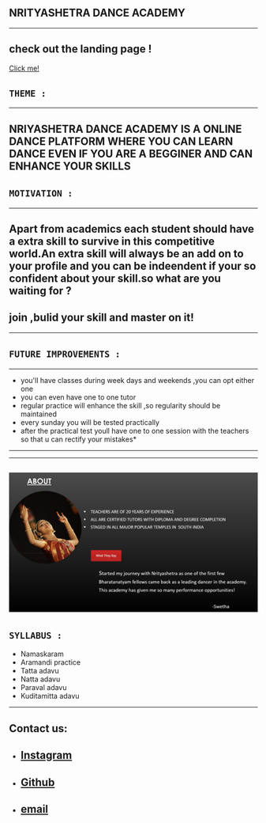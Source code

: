 ## **NRITYASHETRA DANCE ACADEMY**
---
check out the landing page !
---
[Click me!](https://raw.githubusercontent.com/moulika183/Cognizance/master/task3/TASK%203%20moulika%20sai.png)
## **`THEME :`**
---
**NRIYASHETRA DANCE ACADEMY IS A ONLINE DANCE PLATFORM WHERE YOU CAN LEARN DANCE EVEN IF YOU ARE A BEGGINER AND CAN ENHANCE YOUR SKILLS**
---
## **`MOTIVATION :`**
---
Apart from academics each student should have a extra skill to survive in this competitive world.An extra skill will always be an add on to your profile and you can be indeendent if your so confident about your skill.so what are you waiting for ? 
---
join ,bulid your skill and master on it!
---
---
## **`FUTURE IMPROVEMENTS :`**
---
- you'll have classes during week days and weekends ,you can opt either one
- you can even have one to one tutor
- regular practice will enhance the skill ,so regularity should be maintained
- every sunday you will be tested practically
- after the practical test youll have one to one session with the teachers so that u can rectify your mistakes*
---
---
![alt text](https://raw.githubusercontent.com/moulika183/Cognizance/master/task3/landing%20page.jpg)
---
## **`SYLLABUS :`**
- Namaskaram
- Aramandi practice
- Tatta adavu
- Natta adavu
- Paraval adavu
- Kuditamitta adavu
---
## Contact us:
- ## [Instagram](https://www.google.com/url?sa=t&source=web&rct=j&url=https://www.instagram.com/moulika_sai_/&ved=2ahUKEwiKk7qF66f2AhWoTWwGHZE5Ad0Qjjh6BAgGEAE&usg=AOvVaw342VTMXEpSboeed4CmL_xy)
- ## [Github](https://github.com/moulika183/Cognizance.git)
- ## [email](mouliksai183@gmail.com)



